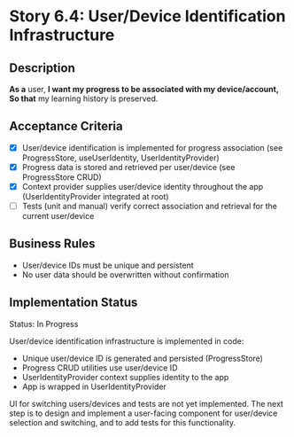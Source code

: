 # Story 6.4: User/Device Identification Infrastructure

## Description

**As a** user,
**I want my progress to be associated with my device/account,
So that** my learning history is preserved.

## Acceptance Criteria

- [x] User/device identification is implemented for progress association (see ProgressStore, useUserIdentity, UserIdentityProvider)
- [x] Progress data is stored and retrieved per user/device (see ProgressStore CRUD)
- [x] Context provider supplies user/device identity throughout the app (UserIdentityProvider integrated at root)
- [ ] Tests (unit and manual) verify correct association and retrieval for the current user/device

## Business Rules

- User/device IDs must be unique and persistent
- No user data should be overwritten without confirmation

## Implementation Status

Status: In Progress

User/device identification infrastructure is implemented in code:

- Unique user/device ID is generated and persisted (ProgressStore)
- Progress CRUD utilities use user/device ID
- UserIdentityProvider context supplies identity to the app
- App is wrapped in UserIdentityProvider

UI for switching users/devices and tests are not yet implemented. The next step is to design and implement a user-facing component for user/device selection and switching, and to add tests for this functionality.
